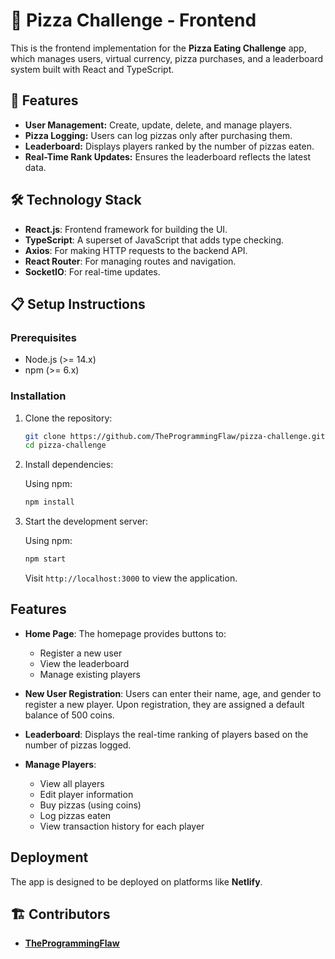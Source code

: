 # 🍕 Pizza Challenge - Frontend

This is the frontend implementation for the **Pizza Eating Challenge** app, which manages users, virtual currency, pizza purchases, and a leaderboard system built with React and TypeScript.

## 🚀 Features

- **User Management:** Create, update, delete, and manage players.
- **Pizza Logging:** Users can log pizzas only after purchasing them.
- **Leaderboard:** Displays players ranked by the number of pizzas eaten.
- **Real-Time Rank Updates:** Ensures the leaderboard reflects the latest data.

## 🛠️ Technology Stack

- **React.js**: Frontend framework for building the UI.
- **TypeScript**: A superset of JavaScript that adds type checking.
- **Axios**: For making HTTP requests to the backend API.
- **React Router**: For managing routes and navigation.
- **SocketIO**: For real-time updates.

## 📋 Setup Instructions

### Prerequisites

- Node.js (>= 14.x)
- npm (>= 6.x)

### Installation

1. Clone the repository:

   ```bash
   git clone https://github.com/TheProgrammingFlaw/pizza-challenge.git
   cd pizza-challenge
   ```

2. Install dependencies:

   Using npm:
   ```bash
   npm install
   ```

3. Start the development server:

   Using npm:
   ```bash
   npm start
   ```

   Visit `http://localhost:3000` to view the application.

## Features

- **Home Page**: The homepage provides buttons to:
  - Register a new user
  - View the leaderboard
  - Manage existing players

- **New User Registration**: Users can enter their name, age, and gender to register a new player. Upon registration, they are assigned a default balance of 500 coins.

- **Leaderboard**: Displays the real-time ranking of players based on the number of pizzas logged.

- **Manage Players**: 
  - View all players
  - Edit player information
  - Buy pizzas (using coins)
  - Log pizzas eaten
  - View transaction history for each player

## Deployment

The app is designed to be deployed on platforms like **Netlify**.

## 🏗️ Contributors

- [**TheProgrammingFlaw**](https://github.com/TheProgrammingFlaw)
